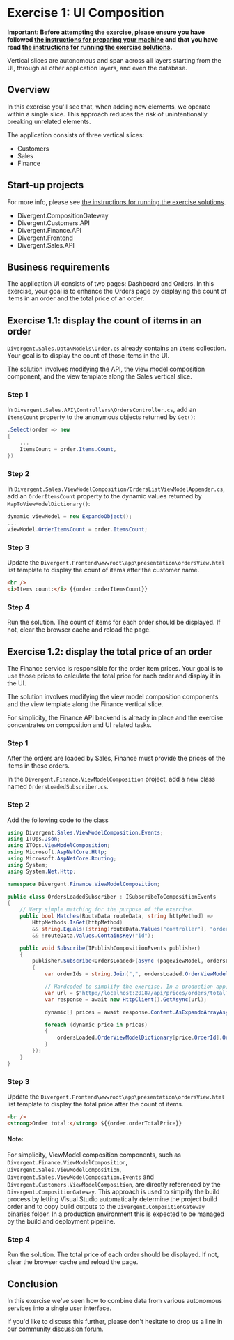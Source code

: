 # Exercise 1: UI Composition

**Important: Before attempting the exercise, please ensure you have followed [the instructions for preparing your machine](/README.md#preparing-your-machine-for-the-workshop) and that you have read [the instructions for running the exercise solutions](/README.md#running-the-exercise-solutions).**

Vertical slices are autonomous and span across all layers starting from the UI, through all other application layers, and even the database.

## Overview

In this exercise you'll see that, when adding new elements, we operate within a single slice. This approach reduces the risk of unintentionally breaking unrelated elements.

The application consists of three vertical slices:

- Customers
- Sales
- Finance

## Start-up projects

For more info, please see [the instructions for running the exercise solutions](/README.md#running-the-exercise-solutions).

* Divergent.CompositionGateway
* Divergent.Customers.API
* Divergent.Finance.API
* Divergent.Frontend
* Divergent.Sales.API

## Business requirements

The application UI consists of two pages: Dashboard and Orders. In this exercise, your goal is to enhance the Orders page by displaying the count of items in an order and the total price of an order.

## Exercise 1.1: display the count of items in an order

`Divergent.Sales.Data\Models\Order.cs` already contains an `Items` collection. Your goal is to display the count of those items in the UI.

The solution involves modifying the API, the view model composition component, and the view template along the Sales vertical slice.

### Step 1 

In `Divergent.Sales.API\Controllers\OrdersController.cs`, add an `ItemsCount` property to the anonymous objects returned by `Get()`:

```c#
.Select(order => new
{
    ...
    ItemsCount = order.Items.Count,
})
```

### Step 2

In `Divergent.Sales.ViewModelComposition/OrdersListViewModelAppender.cs`, add an `OrderItemsCount` property to the dynamic values returned by `MapToViewModelDictionary()`:

```csharp
dynamic viewModel = new ExpandoObject();
...
viewModel.OrderItemsCount = order.ItemsCount;
```

### Step 3

Update the `Divergent.Frontend\wwwroot\app\presentation\ordersView.html` list template to display the count of items after the customer name.

```html
<br />
<i>Items count:</i> {{order.orderItemsCount}}
```

### Step 4

Run the solution. The count of items for each order should be displayed. If not, clear the browser cache and reload the page.

## Exercise 1.2: display the total price of an order

The Finance service is responsible for the order item prices. Your goal is to use those prices to calculate the total price for each order and display it in the UI.

The solution involves modifying the view model composition components and the view template along the Finance vertical slice.

For simplicity, the Finance API backend is already in place and the exercise concentrates on composition and UI related tasks.

### Step 1 

After the orders are loaded by Sales, Finance must provide the prices of the items in those orders.

In the `Divergent.Finance.ViewModelComposition` project, add a new class named `OrdersLoadedSubscriber.cs`.

### Step 2

Add the following code to the class

```csharp
using Divergent.Sales.ViewModelComposition.Events;
using ITOps.Json;
using ITOps.ViewModelComposition;
using Microsoft.AspNetCore.Http;
using Microsoft.AspNetCore.Routing;
using System;
using System.Net.Http;

namespace Divergent.Finance.ViewModelComposition;

public class OrdersLoadedSubscriber : ISubscribeToCompositionEvents
{
    // Very simple matching for the purpose of the exercise.
    public bool Matches(RouteData routeData, string httpMethod) =>
        HttpMethods.IsGet(httpMethod)
        && string.Equals((string)routeData.Values["controller"], "orders", StringComparison.OrdinalIgnoreCase)
        && !routeData.Values.ContainsKey("id");

    public void Subscribe(IPublishCompositionEvents publisher)
    {
        publisher.Subscribe<OrdersLoaded>(async (pageViewModel, ordersLoaded, routeData, query) =>
        {
            var orderIds = string.Join(",", ordersLoaded.OrderViewModelDictionary.Keys);

            // Hardcoded to simplify the exercise. In a production app, a config object could be injected.
            var url = $"http://localhost:20187/api/prices/orders/total?orderIds={orderIds}";
            var response = await new HttpClient().GetAsync(url);

            dynamic[] prices = await response.Content.AsExpandoArrayAsync();

            foreach (dynamic price in prices)
            {
                ordersLoaded.OrderViewModelDictionary[price.OrderId].OrderTotalPrice = price.Amount;
            }
        });
    }
}
```

### Step 3

Update the `Divergent.Frontend\wwwroot\app\presentation\ordersView.html` list template to display the total price after the count of items.

```html
<br />
<strong>Order total:</strong> ${{order.orderTotalPrice}}
```

#### Note:

For simplicity, ViewModel composition components, such as `Divergent.Finance.ViewModelComposition`, `Divergent.Sales.ViewModelComposition`, `Divergent.Sales.ViewModelComposition.Events` and `Divergent.Customers.ViewModelComposition`, are directly referenced by the `Divergent.CompositionGateway`. This approach is used to simplify the build process by letting Visual Studio automatically determine the project build order and to copy build outputs to the `Divergent.CompositionGateway` binaries folder. In a production environment this is expected to be managed by the build and deployment pipeline.

### Step 4

Run the solution. The total price of each order should be displayed. If not, clear the browser cache and reload the page.

## Conclusion

In this exercise we've seen how to combine data from various autonomous services into a single user interface.

If you'd like to discuss this further, please don't hesitate to drop us a line in our [community discussion forum](https://discuss.particular.net/).
